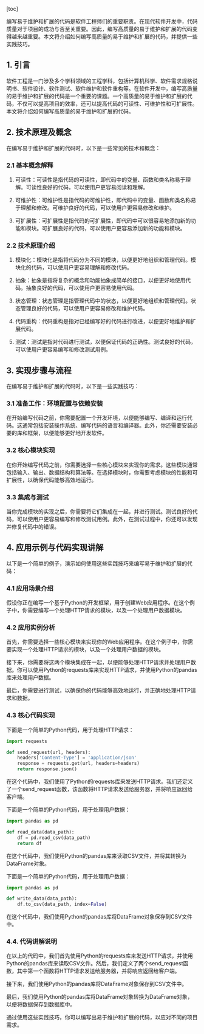
[toc]                    
                
                
编写易于维护和扩展的代码是软件工程师们的重要职责。在现代软件开发中，代码质量对于项目的成功与否至关重要。因此，编写高质量的易于维护和扩展的代码变得越来越重要。本文将介绍如何编写高质量的易于维护和扩展的代码，并提供一些实践技巧。

## 1. 引言

软件工程是一门涉及多个学科领域的工程学科，包括计算机科学、软件需求规格说明书、软件设计、软件测试、软件维护和软件重构等。在软件开发中，编写高质量的易于维护和扩展的代码是一个重要的课题。一个高质量的易于维护和扩展的代码，不仅可以提高项目的效率，还可以提高代码的可读性、可维护性和可扩展性。本文将介绍如何编写高质量的易于维护和扩展的代码。

## 2. 技术原理及概念

在编写易于维护和扩展的代码时，以下是一些常见的技术和概念：

### 2.1 基本概念解释

1. 可读性：可读性是指代码的可读性，即代码中的变量、函数和类名称易于理解。可读性良好的代码，可以使用户更容易阅读和理解。

2. 可维护性：可维护性是指代码的可维护性，即代码中的变量、函数和类名称易于理解和修改。可维护良好的代码，可以使用户更容易修改和维护。

3. 可扩展性：可扩展性是指代码的可扩展性，即代码中可以很容易地添加新的功能和模块。可扩展良好的代码，可以使用户更容易添加新的功能和模块。

### 2.2 技术原理介绍

1. 模块化：模块化是指将代码分为不同的模块，以便更好地组织和管理代码。模块化的代码，可以使用户更容易理解和修改代码。

2. 抽象：抽象是指将复杂的概念和功能抽象成简单的接口，以便更好地使用代码。抽象良好的代码，可以使用户更容易使用代码。

3. 状态管理：状态管理是指管理代码中的状态，以便更好地组织和管理代码。状态管理良好的代码，可以使用户更容易修改和维护代码。

4. 代码重构：代码重构是指对已经编写好的代码进行改进，以便更好地维护和扩展代码。

5. 测试：测试是指对代码进行测试，以便保证代码的正确性。测试良好的代码，可以使用户更容易编写和修改测试用例。

## 3. 实现步骤与流程

在编写易于维护和扩展的代码时，以下是一些实践技巧：

### 3.1 准备工作：环境配置与依赖安装

在开始编写代码之前，你需要配置一个开发环境，以便能够编写、编译和运行代码。这通常包括安装操作系统、编写代码的语言和编译器。此外，你还需要安装必要的库和框架，以便能够更好地开发软件。

### 3.2 核心模块实现

在你开始编写代码之前，你需要选择一些核心模块来实现你的需求。这些模块通常包括输入、输出、数据结构和算法等。在选择模块时，你需要考虑模块的性能和可扩展性，以确保代码能够高效地运行。

### 3.3 集成与测试

当你完成模块的实现之后，你需要将它们集成在一起，并进行测试。测试良好的代码，可以使用户更容易编写和修改测试用例。此外，在测试过程中，你还可以发现并修复代码中的错误。

## 4. 应用示例与代码实现讲解

以下是一个简单的例子，演示如何使用这些实践技巧来编写易于维护和扩展的代码：

### 4.1 应用场景介绍

假设你正在编写一个基于Python的开发框架，用于创建Web应用程序。在这个例子中，你需要编写一个处理HTTP请求的模块，以及一个处理用户数据模块。

### 4.2 应用实例分析

首先，你需要选择一些核心模块来实现你的Web应用程序。在这个例子中，你需要实现一个处理HTTP请求的模块，以及一个处理用户数据的模块。

接下来，你需要将这两个模块集成在一起，以便能够处理HTTP请求并处理用户数据。你可以使用Python的requests库来实现HTTP请求，并使用Python的pandas库来处理用户数据。

最后，你需要进行测试，以确保你的代码能够高效地运行，并正确地处理HTTP请求和数据。

### 4.3 核心代码实现

下面是一个简单的Python代码，用于处理HTTP请求：
```python
import requests

def send_request(url, headers):
    headers['Content-Type'] = 'application/json'
    response = requests.get(url, headers=headers)
    return response.json()
```
在这个代码中，我们使用了Python的requests库来发送HTTP请求。我们还定义了一个send\_request函数，该函数将HTTP请求发送给服务器，并将响应返回给客户端。

下面是一个简单的Python代码，用于处理用户数据：
```python
import pandas as pd

def read_data(data_path):
    df = pd.read_csv(data_path)
    return df
```
在这个代码中，我们使用Python的pandas库来读取CSV文件，并将其转换为DataFrame对象。

下面是一个简单的Python代码，用于处理用户数据：
```python
import pandas as pd

def write_data(data_path):
    df.to_csv(data_path, index=False)
```
在这个代码中，我们使用Python的pandas库将DataFrame对象保存到CSV文件中。

### 4.4. 代码讲解说明

在以上的代码中，我们首先使用Python的requests库来发送HTTP请求，并使用Python的pandas库来读取CSV文件。然后，我们定义了两个send\_request函数，其中第一个函数将HTTP请求发送给服务器，并将响应返回给客户端。

接下来，我们使用Python的pandas库将DataFrame对象保存到CSV文件中。

最后，我们使用Python的pandas库将DataFrame对象转换为DataFrame对象，以便将数据保存到数据库中。

通过使用这些实践技巧，你可以编写出易于维护和扩展的代码，以应对不同的项目需求。


